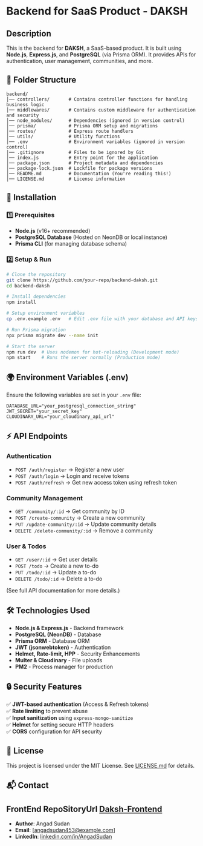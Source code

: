 # Backend for SaaS Product - DAKSH

## Description

This is the backend for **DAKSH**, a SaaS-based product. It is built using **Node.js**, **Express.js**, and **PostgreSQL** (via Prisma ORM). It provides APIs for authentication, user management, communities, and more.

## 📂 Folder Structure

```
backend/
│── controllers/       # Contains controller functions for handling business logic
│── middlewares/       # Contains custom middleware for authentication and security
│── node_modules/      # Dependencies (ignored in version control)
│── prisma/            # Prisma ORM setup and migrations
│── routes/            # Express route handlers
│── utils/             # Utility functions
│── .env               # Environment variables (ignored in version control)
│── .gitignore         # Files to be ignored by Git
│── index.js           # Entry point for the application
│── package.json       # Project metadata and dependencies
│── package-lock.json  # Lockfile for package versions
│── README.md          # Documentation (You're reading this!)
│── LICENSE.md         # License information
```

## 🚀 Installation

### 1️⃣ Prerequisites

- **Node.js** (v16+ recommended)
- **PostgreSQL Database** (Hosted on NeonDB or local instance)
- **Prisma CLI** (for managing database schema)

### 2️⃣ Setup & Run

```sh
# Clone the repository
git clone https://github.com/your-repo/backend-daksh.git
cd backend-daksh

# Install dependencies
npm install

# Setup environment variables
cp .env.example .env   # Edit .env file with your database and API keys

# Run Prisma migration
npx prisma migrate dev --name init

# Start the server
npm run dev  # Uses nodemon for hot-reloading (Development mode)
npm start    # Runs the server normally (Production mode)
```

## 🌍 Environment Variables (.env)

Ensure the following variables are set in your `.env` file:

```env
DATABASE_URL="your_postgresql_connection_string"
JWT_SECRET="your_secret_key"
CLOUDINARY_URL="your_cloudinary_api_url"
```

## ⚡ API Endpoints

### Authentication

- `POST /auth/register` → Register a new user
- `POST /auth/login` → Login and receive tokens
- `POST /auth/refresh` → Get new access token using refresh token

### Community Management

- `GET /community/:id` → Get community by ID
- `POST /create-community` → Create a new community
- `PUT /update-community/:id` → Update community details
- `DELETE /delete-community/:id` → Remove a community

### User & Todos

- `GET /user/:id` → Get user details
- `POST /todo` → Create a new to-do
- `PUT /todo/:id` → Update a to-do
- `DELETE /todo/:id` → Delete a to-do

(See full API documentation for more details.)

## 🛠️ Technologies Used

- **Node.js & Express.js** - Backend framework
- **PostgreSQL (NeonDB)** - Database
- **Prisma ORM** - Database ORM
- **JWT (jsonwebtoken)** - Authentication
- **Helmet, Rate-limit, HPP** - Security Enhancements
- **Multer & Cloudinary** - File uploads
- **PM2** - Process manager for production

## 🔒 Security Features

✅ **JWT-based authentication** (Access & Refresh tokens)  
✅ **Rate limiting** to prevent abuse  
✅ **Input sanitization** using `express-mongo-sanitize`  
✅ **Helmet** for setting secure HTTP headers  
✅ **CORS** configuration for API security

## 📝 License

This project is licensed under the MIT License. See [LICENSE.md](LICENSE.md) for details.

## 📬 Contact

## FrontEnd RepoSitoryUrl [Daksh-Frontend](https://github.com/AngadSudan/daksh-saas-frontend.git)

- **Author**: Angad Sudan
- **Email**: [angadsudan453@example.com]
- **LinkedIn**: [linkedin.com/in/AngadSudan](https://linkedin.com/in/AngadSudan)
